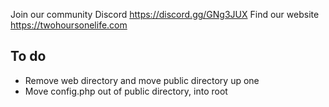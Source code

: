 Join our community Discord https://discord.gg/GNg3JUX
Find our website https://twohoursonelife.com



## To do
- Remove web directory and move public directory up one
- Move config.php out of public directory, into root